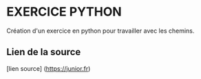 # EXERCICE PYTHON
Création d'un exercice en python pour travailler avec les chemins.
## Lien de la source
[lien source] (https://junior.fr)